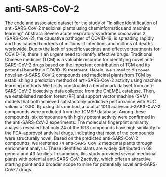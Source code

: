 # anti-SARS-CoV-2
The code and associated dataset for the study of “In silico identification of anti-SARS-CoV-2 medicinal plants using cheminformatics and machine learning”
Abstract: 
Severe acute respiratory syndrome coronavirus 2 (SARS-CoV-2), the causative pathogen of COVID-19, is spreading rapidly and has caused hundreds of millions of infections and millions of deaths worldwide. Due to the lack of specific vaccines and effective treatments for COVID-19, there is an urgent need to identify effective drugs. Traditional Chinese medicine (TCM) is a valuable resource for identifying novel anti-SARS-CoV-2 drugs based on the important contribution of TCM and its potential benefits in  COVID-19 treatment. Herein, we aimed to discover novel an-ti-SARS-CoV-2 compounds and medicinal plants from TCM by establishing a prediction method of anti-SARS-CoV-2 activity using machine learning methods. We firstly constructed a benchmark dataset from anti-SARS-CoV-2 bioactivity data collected from the ChEMBL database. Then, we established random forest (RF) and support vector machine (SVM) models that both achieved satisfactorily predictive performance with AUC values of 0.90. By using this method, a total of 1013 active anti-SARS-CoV-2 compounds were predicted from the TCMSP database. Among these compounds, six compounds with highly potent activity were confirmed in the anti-SARS-CoV-2 experiments. The molecular fingerprint similarity analysis revealed that only 24 of the 1013 compounds have high similarity to the FDA-approved antiviral drugs, indicating that most of the compounds were structurally novel. Based on the predicted anti-SARS-CoV-2 compounds, we identified 74 anti-SARS-CoV-2 medicinal plants through enrichment analysis. These identified plants are widely distributed in 68 genera and 43 families. In summary, this study provided several medicinal plants with potential anti-SARS-CoV-2 activity, which offer an attractive starting point and a broader scope to mine for potentially novel anti-SARS-CoV-2 drugs.
